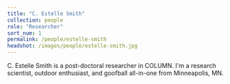 ```yaml
---
title: "C. Estelle Smith"
collection: people
role: "Researcher"
sort_num: 1
permalink: /people/estelle-smith
headshot: /images/people/estelle-smith.jpg
---
```


C. Estelle Smith is a post-doctoral researcher in COLUMN. I'm a research scientist, outdoor enthusiast, and goofball all-in-one from Minneapolis, MN.
